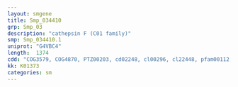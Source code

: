 ```yaml
---
layout: smgene
title: Smp_034410
grp: Smp_03
description: "cathepsin F (C01 family)"
smp: Smp_034410.1
uniprot: "G4VBC4"
length:  1374
cdd: "COG3579, COG4870, PTZ00203, cd02248, cl00296, cl22448, pfam00112, pfam08246, smart00645, smart00848"
kk: K01373
categories: sm
---
```

